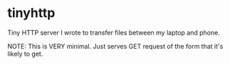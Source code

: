 # tinyhttp

Tiny HTTP server I wrote to transfer files between my laptop and phone.

NOTE: This is VERY minimal. Just serves GET request of the form that it's likely to get.
